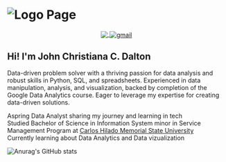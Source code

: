 # ![Logo Page](resources/images/LogoPage.gif)

<p align="center">
    <a href="https://www.linkedin.com/in/john-christian-dalton-21b788281/">
        <img align="center" src="https://img.shields.io/badge/LinkedIn-blue?style=social&logo=linkedin&logoColor=blue" />
    </a>
    <a href="mailto:dalton.johnchristian.c@gmail.com">
        <img align="center" src="https://img.shields.io/badge/Email-blue?style=social&logo=gmail" alt="gmail">
    </a>
</p>



## Hi! I'm John Christiana C. Dalton

Data-driven problem solver with a thriving passion for data analysis and robust skills in Python, SQL, and spreadsheets. Experienced in data manipulation, analysis, and visualization, backed by completion of the Google Data Analytics course. Eager to leverage my expertise for creating data-driven solutions.


Aspring Data Analyst sharing my journey and learning in tech<br/>
Studied Bachelor of Science in Information System minor in Service Management Program at [Carlos Hilado Memorial State University](https://chmsu.edu.ph/)<br/>
Currently learning about Data Analytics and Data vizualization


![Anurag's GitHub stats](https://github-readme-stats.vercel.app/api?username=JohnChristianDalton&theme=radical_icons=true)

